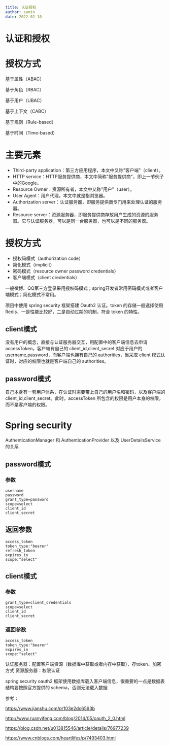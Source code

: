 ```yaml
title: 认证授权
author: samin
date: 2022-02-10
```

# 认证和授权

# 授权方式

基于属性（ABAC）

基于角色（RBAC）

基于用户（UBAC）

基于上下文（CABC）

基于规则（Rule-based）

基于时间（Time-based）

# 主要元素

- Third-party application：第三方应用程序，本文中又称"客户端"（client）。
- HTTP service：HTTP服务提供商，本文中简称"服务提供商"，即上一节例子中的Google。
- Resource Owner：资源所有者，本文中又称"用户"（user）。
- User Agent：用户代理，本文中就是指浏览器。
- Authorization server：认证服务器，即服务提供商专门用来处理认证的服务器。
- Resource server：资源服务器，即服务提供商存放用户生成的资源的服务器。它与认证服务器，可以是同一台服务器，也可以是不同的服务器。

# 授权方式

- 授权码模式（authorization code）
- 简化模式（implicit）
- 密码模式（resource owner password credentials）
- 客户端模式（client credentials）

一般微博、QQ第三方登录采用授权码模式；spring开发者常用密码模式或者客户端模式；简化模式不常用。

项目中使用 spring security 框架搭建 Oauth2 认证。token 的存储一般选择使用 Redis，一是性能比较好，二是自动过期的机制，符合 token 的特性。

## client模式

没有用户的概念，直接与认证服务器交互，用配置中的客户端信息去申请 accessToken，客户端有自己的 client_id,client_secret 对应于用户的 username,password，而客户端也拥有自己的 authorities，当采取 client 模式认证时，对应的权限也就是客户端自己的 authorities。

## password模式

自己本身有一套用户体系，在认证时需要带上自己的用户名和密码，以及客户端的 client_id,client_secret。此时，accessToken 所包含的权限是用户本身的权限，而不是客户端的权限。

# Spring security

AuthenticationManager 和 AuthenticationProvider 以及 UserDetailsService 的关系

## password模式

### 参数

    username  
    password  
    grant_type=password  
    scope=select  
    client_id  
    client_secret  

## 返回参数

    access_token  
    token_type:"bearer"  
    refresh_token  
    expires_in  
    scope:"select"  

## client模式

### 参数

    grant_type=client_credentials
    scope=select
    client_id
    client_secret

### 返回参数

    access_token
    token_type:"bearer"
    expires_in
    scope:"select"

认证服务器：配置客户端资源（数据库中获取或者内存中获取）、存token、加密方式
资源服务器：权限认证

spring security oauth2 框架使用数据库载入客户端信息，很重要的一点是数据表结构要按照官方提供的 schema，否则无法载入数据

参考：

https://www.jianshu.com/p/103e2dc6593b

http://www.ruanyifeng.com/blog/2014/05/oauth_2_0.html

https://blog.csdn.net/u013815546/article/details/76977239

https://www.cnblogs.com/heartlifes/p/7493403.html